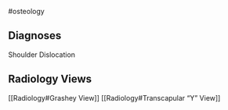 #osteology 

## Diagnoses
Shoulder Dislocation

## Radiology Views
[[Radiology#Grashey View]]
[[Radiology#Transcapular “Y” View]]

